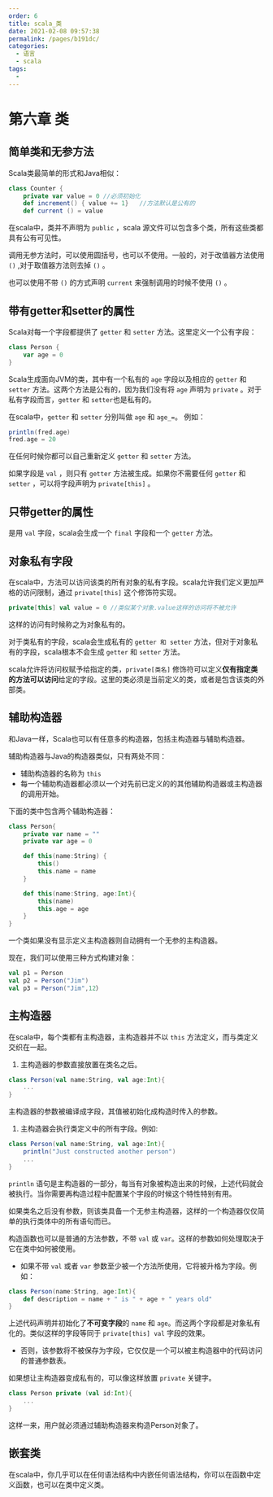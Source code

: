 ```yaml
---
order: 6
title: scala_类
date: 2021-02-08 09:57:38
permalink: /pages/b191dc/
categories: 
  - 语言
  - scala
tags: 
  - 
---
```


# 第六章 类

## 简单类和无参方法

Scala类最简单的形式和Java相似：

```scala
class Counter {
    private var value = 0 //必须初始化
    def increment() { value += 1}   //方法默认是公有的
    def current () = value
```

在scala中，类并不声明为 `public` ，scala 源文件可以包含多个类，所有这些类都具有公有可见性。

调用无参方法时，可以使用圆括号，也可以不使用。一般的，对于改值器方法使用 `()` ,对于取值器方法则去掉 `()` 。

也可以使用不带 `()` 的方式声明 `current` 来强制调用的时候不使用 `()` 。

## 带有getter和setter的属性

Scala对每一个字段都提供了 `getter` 和 `setter` 方法。这里定义一个公有字段：

```scala
class Person {
    var age = 0
}
```

Scala生成面向JVM的类，其中有一个私有的 `age` 字段以及相应的 `getter` 和 `setter` 方法。这两个方法是公有的，因为我们没有将 `age` 声明为 `private` 。对于私有字段而言，`getter` 和 `setter`也是私有的。

在scala中，`getter` 和 `setter` 分别叫做 `age` 和 `age_=`。 例如：

```scala
println(fred.age)
fred.age = 20
```

在任何时候你都可以自己重新定义 `getter` 和 `setter` 方法。

如果字段是 `val` ，则只有 `getter` 方法被生成。如果你不需要任何 `getter` 和 `setter` ，可以将字段声明为 `private[this]` 。

## 只带getter的属性

是用 `val` 字段，scala会生成一个 `final` 字段和一个 `getter` 方法。

## 对象私有字段

在scala中，方法可以访问该类的所有对象的私有字段。scala允许我们定义更加严格的访问限制，通过 `private[this]` 这个修饰符实现。

```scala
private[this] val value = 0 //类似某个对象.value这样的访问将不被允许
```

这样的访问有时候称之为对象私有的。

对于类私有的字段，scala会生成私有的 `getter 和 setter` 方法，但对于对象私有的字段，scala根本不会生成 `getter` 和 `setter` 方法。

scala允许将访问权赋予给指定的类，`private[类名]` 修饰符可以定义**仅有指定类的方法可以访问**给定的字段。这里的类必须是当前定义的类，或者是包含该类的外部类。

## 辅助构造器

和Java一样，Scala也可以有任意多的构造器，包括主构造器与辅助构造器。

辅助构造器与Java的构造器类似，只有两处不同：

- 辅助构造器的名称为 `this`
- 每一个辅助构造器都必须以一个对先前已定义的的其他辅助构造器或主构造器的调用开始。

下面的类中包含两个辅助构造器：

```scala
class Person{
    private var name = ""
    private var age = 0

    def this(name:String) {
        this()
        this.name = name
    }

    def this(name:String, age:Int){
        this(name)
        this.age = age
    }
}
```

一个类如果没有显示定义主构造器则自动拥有一个无参的主构造器。

现在，我们可以使用三种方式构建对象：

```scala
val p1 = Person
val p2 = Person("Jim")
val p3 = Person("Jim",12）
```

## 主构造器

在scala中，每个类都有主构造器，主构造器并不以 `this` 方法定义，而与类定义交织在一起。

1. 主构造器的参数直接放置在类名之后。

```scala
class Person(val name:String, val age:Int){
    ...
}
```

主构造器的参数被编译成字段，其值被初始化成构造时传入的参数。

1. 主构造器会执行类定义中的所有字段。例如:

```scala
class Person(val name:String, val age:Int){
    println("Just constructed another person")
    ...
}
```

`println` 语句是主构造器的一部分，每当有对象被构造出来的时候，上述代码就会被执行。当你需要再构造过程中配置某个字段的时候这个特性特别有用。

如果类名之后没有参数，则该类具备一个无参主构造器，这样的一个构造器仅仅简单的执行类体中的所有语句而已。

构造函数也可以是普通的方法参数，不带 `val` 或 `var`。这样的参数如何处理取决于它在类中如何被使用。

- 如果不带 `val` 或者 `var` 参数至少被一个方法所使用，它将被升格为字段。例如：

```scala
class Person(name:String, age:Int){
    def description = name + " is " + age + " years old"
}
```

上述代码声明并初始化了**不可变字段**的 `name` 和 `age`。而这两个字段都是对象私有化的。类似这样的字段等同于 `private[this] val` 字段的效果。

- 否则，该参数将不被保存为字段，它仅仅是一个可以被主构造器中的代码访问的普通参数表。

如果想让主构造器变成私有的，可以像这样放置 `private` 关键字。

```scala
class Person private (val id:Int){
    ...
}
```

这样一来，用户就必须通过辅助构造器来构造Person对象了。

## 嵌套类

在scala中，你几乎可以在任何语法结构中内嵌任何语法结构，你可以在函数中定义函数，也可以在类中定义类。